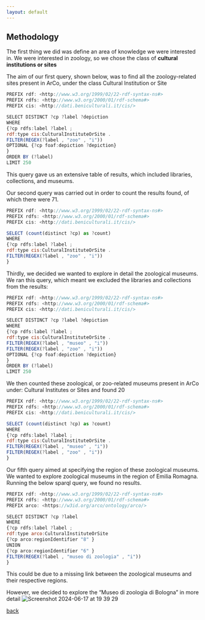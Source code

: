 ```yaml
---
layout: default
---
```


## Methodology

The first thing we did was define an area of knowledge we were interested in.
We were interested in zoology, so we chose the class of **cultural institutions or sites**

The aim of our first query, shown below, was to find all the zoology-related sites present in ArCo, under the class Cultural Institution or Site


```js
PREFIX rdf: <http://www.w3.org/1999/02/22-rdf-syntax-ns#>
PREFIX rdfs: <http://www.w3.org/2000/01/rdf-schema#>
PREFIX cis: <http://dati.beniculturali.it/cis/>

SELECT DISTINCT ?cp ?label ?depiction
WHERE
{?cp rdfs:label ?label ;
rdf:type cis:CulturalInstituteOrSite .
FILTER(REGEX(?label , "zoo" , "i"))
OPTIONAL {?cp foaf:depiction ?depiction}
} 
ORDER BY (?label)
LIMIT 250
```

This query gave us an extensive table of results, which included libraries, collections, and museums.

Our second query was carried out in order to count the results found, of which there were 71.

```js
PREFIX rdf: <http://www.w3.org/1999/02/22-rdf-syntax-ns#>
PREFIX rdfs: <http://www.w3.org/2000/01/rdf-schema#>
PREFIX cis: <http://dati.beniculturali.it/cis/>

SELECT (count(distinct ?cp) as ?count)
WHERE
{?cp rdfs:label ?label ;
rdf:type cis:CulturalInstituteOrSite .
FILTER(REGEX(?label , "zoo" , "i"))
}
```

Thirdly, we decided we wanted to explore in detail the zoological museums.
We ran this query, which meant we excluded the libraries and collections from the results:

```js
PREFIX rdf: <http://www.w3.org/1999/02/22-rdf-syntax-ns#>
PREFIX rdfs: <http://www.w3.org/2000/01/rdf-schema#>
PREFIX cis: <http://dati.beniculturali.it/cis/>

SELECT DISTINCT ?cp ?label ?depiction
WHERE
{?cp rdfs:label ?label ;
rdf:type cis:CulturalInstituteOrSite .
FILTER(REGEX(?label , "museo" , "i"))
FILTER(REGEX(?label , "zoo" , "i"))
OPTIONAL {?cp foaf:depiction ?depiction}
} 
ORDER BY (?label)
LIMIT 250
```


We then counted these zoological, or zoo-related museums present in ArCo under: Cultural Institutes or Sites and found 20

```js
PREFIX rdf: <http://www.w3.org/1999/02/22-rdf-syntax-ns#>
PREFIX rdfs: <http://www.w3.org/2000/01/rdf-schema#>
PREFIX cis: <http://dati.beniculturali.it/cis/>

SELECT (count(distinct ?cp) as ?count)
WHERE
{?cp rdfs:label ?label ;
rdf:type cis:CulturalInstituteOrSite .
FILTER(REGEX(?label , "museo" , "i"))
FILTER(REGEX(?label , "zoo" , "i"))
}
```

Our fifth query aimed at specifying the region of these zoological museums. We wanted to explore zoological museums in the region of Emilia Romagna. 
Running the below sparql query, we found no results.

```js
PREFIX rdf: <http://www.w3.org/1999/02/22-rdf-syntax-ns#>
PREFIX rdfs: <http://www.w3.org/2000/01/rdf-schema#>
PREFIX arco: <https://w3id.org/arco/ontology/arco/>

SELECT DISTINCT ?cp ?label
WHERE
{?cp rdfs:label ?label ;
rdf:type arco:CulturalInstituteOrSite
{?cp arco:regionIdentifier "8" }
UNION
{?cp arco:regionIdentifier "6" }
FILTER(REGEX(?label , "museo di zoologia" , "i"))
}
```

This could be due to a missing link between the zoological museums and their respective regions.

However, we decided to explore the “Museo di zoologia di Bologna” in more detail
![Screenshot 2024-06-17 at 19 39 29](https://github.com/eli-aga/project-AE/assets/171020684/5419dc35-a7f5-4ff8-9f67-d869f6231a2d)








[back](./)
